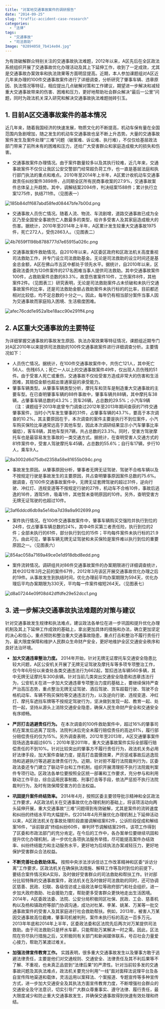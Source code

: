 ```yaml
---
title: "对某地交通事故案件的调研报告"
date: "2014-09-25"
slug: "traffic-accident-case-research"
categories: 
  - "法律"
tags:   
  - "交通事故"
  - "司法救助"
Image: "02894058_7b414e04.jpg"
---
```



为有效破解群众特别关注的交通事故执法难题，2012年以来，A区先后在全区政法系统组织开展了交通事故优化办理活动及其上下延伸工作，收到了一定成效，尤其是交通事故办案效率和执法效果等方面明显提高。近期，本人参加课题组对A区近几年来办理的100件交通事故案件进行了详细调查，分析研究了肇事车辆、违章原因、执法情况等特征，相应提出几点破解对策和工作建议，期望进一步解决和减轻重大交通事故带来的伤害、困难和压力，更好地帮助社会群众解决“最后一公里”问题，同时为政法机关深入研究和解决交通事故执法难题抛砖引玉。
## 1. 目前A区交通事故案件的基本情况
近几年来，随着我国经济的快速发展，物质文化的不断提高，机动车保有量在全国范围内急剧增加，随之发生的机动车交通事故也呈不断上升态势。大量的交通事故案件发生及案件处理“三难”问题（破案难、诉讼难、执行难），不仅仅给基层政法部门带来了前所未有的困难和压力，还给广大受害群众和家庭造成极大的损失和伤害。
* 交通事故案件办理情况。由于案件数量较多以及其执行较难，近几年来，交通事故案件不仅仅让我区公安交警部门经常超负荷工作，也一直是基层法庭和执行部门执法的重点和难点。2010年至2014年上半年，A区累计收机动车交通事故责任纠纷案件3898件，占同期全区所有民商事收案的27.9%，交通事故案件总体呈上升趋势。其中，调解结案2094件，判决结案1588件；累计执行立案1275件，执结711件。（见图表一）  

![185b84d1f687abd58fed08447bfe7b00d.png](12c097534887a4f8cafaf203895092548.png)

* 交通事故人员伤亡情况。随着人流、物流、车流剧增，道路交通事故已成为全区乃至全国安全事故伤亡人数最多的类型，给许多受害人及其家庭造成极大的伤害。据统计，2010年至2014年上半年，A区累计发生较重大交通事故1975件，死亡272人，受伤2863人。（见图表二）  

![4b7659f1198b8788777d7e65915a026c.png](231bd74526c8c4532a05712fc2e403e59.png)

* 交通事故案件救助情况。自2010年以来，A区委区政府和区政法机关高度重视司法救助工作，并专门设立司法救助基金。无论是司法救助的设立时间还是基金总金额，A区在佛山市五区中都处于领先水平。据统计，自2010年以来，区委政法委共为120件案件的217名困难当事人提供司法救助。其中交通事故案件100件，占救助案件总数的83.3%，故意伤害案件10件，工伤案件8件，其他案件2件。（见图表三）研究表明，无论是司法救助案件占未侦破和未执行交通事故案件的比率，还是司法救助金额占救助案件未执行标的的比率，目前都还相对比较低，均不足总数的十分之一。因此，每年仍有相当部分案件当事人因为交通事故而家庭陷入困境、生活极度困难。

![afec76cdd1e952a1be18acc90e291ff4.png](30846eb0860f74f80ae045fdb62c6f324.png)

## 2. A区重大交通事故的主要特征
为详细掌握交通事故的事故发生原因、执法办案效果等特征情况，课题组近期专门对A区2010年以来提供司法救助的100件交通事故案件进行详细调查分析。主要情况如下：
* 人员伤亡情况。据统计，在100件交通事故案件中，共伤亡121人，其中死亡56人、伤残65人；死亡一人以上的交通事故案件49件，仅出现人员伤残的51件。由于受害人死亡或重伤，交通事故不仅给受害方造成非常大的伤害和生活困难，其赔偿金额也超出普通家庭的承受能力。
* 肇事车辆类型。从肇事车辆类型分析，摩托车和货车是制造重大交通事故的主要车型。在已查明肇事车辆的88件事故中，肇事车辆共88辆，其中摩托车38辆，占肇事车辆总数的43.2%；货车26辆，占总数的29.5%；小汽车9辆（注：课题组于2013年底曾专门调查过2012年至2013年期间查获的71件交通肇事案件，当时小汽车发生肇事的31件，占肇事车辆的43.7%，要高于本次调查的10.2%。其主要原因在于，本次调查的案件主要是执行不到位案件，小汽车购买保险比率通常远高于其他车型，因此本次调研结果显示小汽车肇事比率偏低），客车8辆，其他车型共7辆，共占总数的23.3%。同时，受害方驾驶摩托车也是最容易发生事故的一类交通方式。据统计，在查明受害人交通方式的81件案件中，受害人驾驶摩托车45辆，占总数的55.6%；自行车17辆，步行10人，乘车9人。

![8a3002d6d75dbd2358a58e81655b094c.png](402b1c4beecea4dc48322c9f6bc2a04d2.png)

* 事故发生原因。从肇事原因分析，肇事者无牌无证驾驶、驾驶不合格车辆以及不按规定行驶是事故发生的主要原因，共占查明肇事原因案件总数的75.6%。据调查，在100件交通事故案件中，无牌无证套牌驾驶的超过31件，逆向行驶、冲红灯、违规变道等不按规定行驶的27件，机动车不合格10件，事故后逃逸的16件，酒驾5件，吸毒1件，其他暂未查明原因的10件。另外，查明受害方无牌无证驾驶的也超过10件。

![3af6ddcd6db9a5e14ba7d39a9a902699.png](52d9f435e1f9b4a018426940b577f4eae.png)

* 案件执行情况。在100件交通事故案件中，肇事车辆购买交强险并执行到位的24件，仅占肇事车辆总数的24%，其中4件买第三者责任险，执行到位的2件；全部未执行的61件，部分执行到位的15件；平均每件案件未执行标的21.9万。由此可见，肇事车辆无牌无证驾驶和未买保险是案件难以执行到位的重要原因之一。（见图表六）

![854ac058a7169a49ce0e1d918dbd8edd.png](6961c953c8cc84faab98ef48ca1ce6e80.png)

* 案件流转情况。调研组共对86件交通事故案件的办案期限进行详细调查统计，其中2012年3月之前的案件67件，2012年3月该区开展交通事故优化办理之后的19件。从事故发生到执结时间，优化办理前平均办案期限为594天，优化办理后平均办案期限为330天，平均每一件案件缩短264天。（见图表七）

![d8a07244e09f08d42dffdfe29e52dcc1.png](704d28519da440d4aa929b639c432c7a.png)

## 3. 进一步解决交通事故执法难题的对策与建议
针对交通事故发生规律和执法难点，建议政法各单位在进一步巩固和提升优化办理机制及其上下延伸工作成效的基础上，拿出更加具体的措施和办法，确立更加坚定的决心和信心，重点预防和整治重大交通事故隐患，重点打击和整治不履行责任行为，最大限度保障和维护人民群众生命财产安全，更好地维护全区交通安全秩序和良好法治环境。

* **加大交通违章整治力度。**
2014年开始，针对无牌无证摩托车交通安全隐患比较大问题，A区公安机关开展了无牌无证驾驶及摩托车等多项专项整治工作，仅今年6月份以来查处各类交通违法行为662起，暂扣违法车辆560多辆，其中无牌无证摩托车300余辆。针对当前几类突出交通安全隐患和违章违法行为，公安机关在进一步加大交通违章专项整治力度的基础上，要继续保持严查严治高压态势，重点整治无牌无证驾驶、酒后驾驶、货车超载行驶、驾驶不合格机动车、车辆不购买保险等交通违法行为，以及逆向行驶、违规变道、冲红灯、摩托车遮挡车牌等不按规定驾驶行为，坚决做到发现一起、教育一起、处罚一起，坚持从源头上消除交通安全隐患，确保人民生命财产安全和交通安全有序顺畅。  


* **严厉打击逃避责任行为。**
在本次调查的100件救助案件中，超过16%的肇事司机在案发后逃离了现场，法院判决后完全未履行赔偿责任的高达61%，履行部分赔偿责任的仅为15%。另外调查表明，2012年至2013年，A区交通肇事案件现场逃逸率超过60%；2010年至2011年，重大交通事故案件实际全部履行赔偿责任的不到10%。针对比较突出的肇事方不履行责任行为，政法机关务必用好法律手段，加大案件查破力度，提高打击震慑效果，严厉惩戒事故后逃逸现场和逃避执行等逃避法律责任行为。近期，针对拒不履行法院裁判行为，区委政法委还专门建立了联动平台和工作机制，组织开展清理拒不执行法院裁判案件专项行动。区政法各单位要按照全区统一部署和工作要求，充分参与和利用联动工作平台，综合运用民事制裁、刑事打击等手段，依法严惩拒不执行法院裁判行为，及时有效保障受害方的合法权益。  


* **巩固提升案件终结效率。**
2014年4月，按照区委主要领导批示精神和全区政法工作要求，A区政法机关在交通事故优化办理机制的基础上，将该项活动向两头延伸开展，重大交通事故“三难”问题得到有效破解，尤其是案件的流转速度和纠纷的终结水平均大幅提升。仅2014年4月开展优化办理机制上下延伸活动以来，A区政法机关在事故处理阶段直接调解结案62件，公诉阶段促成和解结案16件，“诉前联调”终结纠纷60件，审判环节调解结案29件。该项工作得到了区委和市政法部门的充分肯定。在今后的工作中，各办案单位要继续巩固和提升优化办理机制，进一步优化各项执法服务举措，尽可能提高案件办结效率、纠纷终结能力和主动服务水平，更好地为后续执法办案减轻压力，更好地保护受害群众合法权益。  


* **不断完善社会救助体系。**
按照中央涉法涉诉信访工作改革精神和区委“诉访分离”工作要求，区政法机关在确保执法措施、解释工作等及时到位的前提下，要结合案件情况和A实际，及时做好受害群众的司法救助和帮扶工作。针对部分比较特殊的交通事故案件，政法机关在及时做好司法救助的同时，还可协调区慈善、民政、妇联、各级信访或上级政法单位等政府部门和社会组织，进一步加大政府救助、社会援助力度，帮助更多受害群众更快地走出生活困境。2014年，A区委政法委、法院、公安分局积极同区社保、民政、工会、慈善机构以及杨和镇政府等部门协调沟通，成功对杜某、李某、姚某、万某等一批交通事故案件的受害人及其家庭进行社会救助帮扶。例如，2013年，被害人万某因交通事故高位截瘫，肇事司机被判刑，案件未执行标的高达一百多万元。2013年年底和2014年上半年，区委政法委和区法院先后两次对万某提供司法救助。由于司法救助只是杯水车薪，只能帮助万某解决一时之需。因此，区法院在穷尽执行措施之后，又积极同有关部门和新闻媒体联系，号召社会力量爱心接力，帮助万某渡过难关。  


* **加强法律宣传教育工作。**
实践表明，很多重大交通事故发生以及肇事方敢于逃避法律责任，主要是他们对交通规则、交通安全、法律责任及其不利后果等不了解、不重视，也未真正品尝到“法律后果”的严肃性。针对当前较多发的交通事故问题及其执法难点，政法机关要充分利用“一线”面对面释法说理平台及各自宣传阵地渠道和载体，灵活运用以案释法、个案报道、专题宣传等多种宣传方式，进一步加大交通安全及其执法方面宣传教育力度，不断增强社会群众的交通安全及守法意识，切实引导广大群众尊重事实、遵守法律、履行责任，最大限度减少和防止重大交通事故发生，并确保交通事故得到快速有效处理和终结。